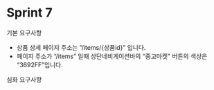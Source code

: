 # Sprint 7

기본 요구사항
- 상품 상세 페이지 주소는 “/items/{상품id}” 입니다.
- 페이지 주소가 “/items” 일때 상단네비게이션바의 “중고마켓" 버튼의 색상은 “3692FF”입니다. 


심화 요구사항
